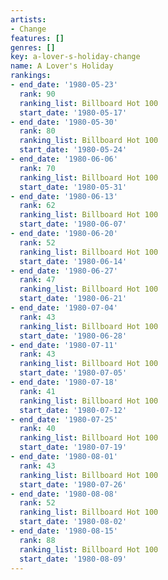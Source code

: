 ```yaml
---
artists:
- Change
features: []
genres: []
key: a-lover-s-holiday-change
name: A Lover's Holiday
rankings:
- end_date: '1980-05-23'
  rank: 90
  ranking_list: Billboard Hot 100
  start_date: '1980-05-17'
- end_date: '1980-05-30'
  rank: 80
  ranking_list: Billboard Hot 100
  start_date: '1980-05-24'
- end_date: '1980-06-06'
  rank: 70
  ranking_list: Billboard Hot 100
  start_date: '1980-05-31'
- end_date: '1980-06-13'
  rank: 62
  ranking_list: Billboard Hot 100
  start_date: '1980-06-07'
- end_date: '1980-06-20'
  rank: 52
  ranking_list: Billboard Hot 100
  start_date: '1980-06-14'
- end_date: '1980-06-27'
  rank: 47
  ranking_list: Billboard Hot 100
  start_date: '1980-06-21'
- end_date: '1980-07-04'
  rank: 43
  ranking_list: Billboard Hot 100
  start_date: '1980-06-28'
- end_date: '1980-07-11'
  rank: 43
  ranking_list: Billboard Hot 100
  start_date: '1980-07-05'
- end_date: '1980-07-18'
  rank: 41
  ranking_list: Billboard Hot 100
  start_date: '1980-07-12'
- end_date: '1980-07-25'
  rank: 40
  ranking_list: Billboard Hot 100
  start_date: '1980-07-19'
- end_date: '1980-08-01'
  rank: 43
  ranking_list: Billboard Hot 100
  start_date: '1980-07-26'
- end_date: '1980-08-08'
  rank: 52
  ranking_list: Billboard Hot 100
  start_date: '1980-08-02'
- end_date: '1980-08-15'
  rank: 88
  ranking_list: Billboard Hot 100
  start_date: '1980-08-09'
---
```


